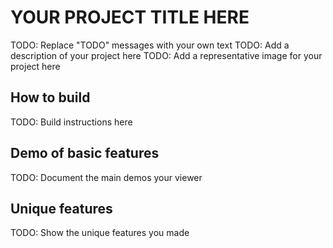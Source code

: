 # YOUR PROJECT TITLE HERE

TODO: Replace "TODO" messages with your own text
TODO: Add a description of your project here
TODO: Add a representative image for your project here

## How to build

TODO: Build instructions here 

## Demo of basic features

TODO: Document the main demos your viewer 

## Unique features 

TODO: Show the unique features you made

